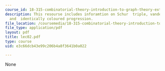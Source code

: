 ```yaml
---
course_id: 18-315-combinatorial-theory-introduction-to-graph-theory-extremal-and-enumerative-combinatorics-spring-2005
description: This resourse includes inforamtion on Schur  triple, vander weorden,
  and  identically coloured progression.
file_location: /coursemedia/18-315-combinatorial-theory-introduction-to-graph-theory-extremal-and-enumerative-combinatorics-spring-2005/e3c66dcb43e99c206b4a8f3641b0a022_lec02.pdf
file_type: application/pdf
layout: pdf
title: lec02.pdf
type: course
uid: e3c66dcb43e99c206b4a8f3641b0a022

---
```

None